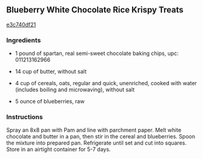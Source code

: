 ## Blueberry White Chocolate Rice Krispy Treats

[e3c740df21](http://www.food.com/recipe/blueberry-white-chocolate-rice-krispy-treats-374181)

### Ingredients

 - 1 pound of spartan, real semi-sweet chocolate baking chips, upc: 011213162966

 - 14 cup of butter, without salt

 - 4 cup of cereals, oats, regular and quick, unenriched, cooked with water (includes boiling and microwaving), without salt

 - 5 ounce of blueberries, raw

### Instructions

Spray an 8x8 pan with Pam and line with parchment paper. Melt white chocolate and butter in a pan, then stir in the cereal and blueberries. Spoon the mixture into prepared pan. Refrigerate until set and cut into squares. Store in an airtight container for 5-7 days.